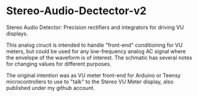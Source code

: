 # Stereo-Audio-Dectector-v2

Stereo Audio Detector: Precision rectifiers and integrators for driving VU displays.

This analog cirucit is intended to handle "front-end" conditioning for VU meters, but could be used for any low-frequency analog AC signal where the envelope of the waveform is of interest. The schmatic has several notes for changing values for different purposes.

The original intention was as VU meter front-end for Arduino or Teensy microcontrollers to use to "talk" to the Stereo VU Meter display, also published under my github account.
